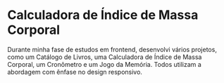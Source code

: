 # Calculadora de Índice de Massa Corporal

Durante minha fase de estudos em frontend, desenvolvi vários projetos, como um Catálogo de Livros, uma Calculadora de Índice de Massa Corporal, um Cronômetro e um Jogo da Memória. Todos utilizam a abordagem com ênfase no design responsivo.
